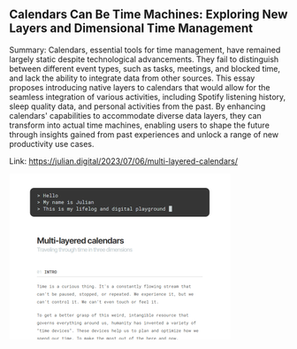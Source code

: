 ## Calendars Can Be Time Machines: Exploring New Layers and Dimensional Time Management
Summary: Calendars, essential tools for time management, have remained largely static despite technological advancements. They fail to distinguish between different event types, such as tasks, meetings, and blocked time, and lack the ability to integrate data from other sources. This essay proposes introducing native layers to calendars that would allow for the seamless integration of various activities, including Spotify listening history, sleep quality data, and personal activities from the past. By enhancing calendars' capabilities to accommodate diverse data layers, they can transform into actual time machines, enabling users to shape the future through insights gained from past experiences and unlock a range of new productivity use cases.

Link: https://julian.digital/2023/07/06/multi-layered-calendars/

<img src="/img/8fa53570-9c8e-4f96-ad96-c3e6ccf63472.png" width="400" />
<br/><br/>
